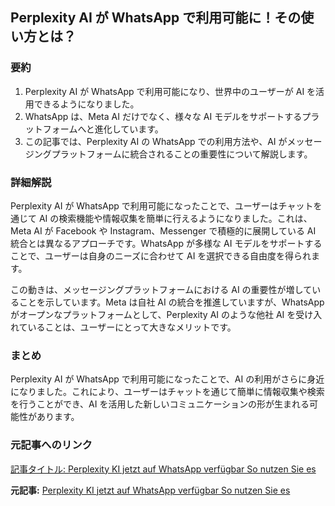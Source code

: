 ## Perplexity AI が WhatsApp で利用可能に！その使い方とは？

### 要約

1. Perplexity AI が WhatsApp で利用可能になり、世界中のユーザーが AI を活用できるようになりました。
2. WhatsApp は、Meta AI だけでなく、様々な AI モデルをサポートするプラットフォームへと進化しています。
3. この記事では、Perplexity AI の WhatsApp での利用方法や、AI がメッセージングプラットフォームに統合されることの重要性について解説します。

### 詳細解説

Perplexity AI が WhatsApp で利用可能になったことで、ユーザーはチャットを通じて AI の検索機能や情報収集を簡単に行えるようになりました。これは、Meta AI が Facebook や Instagram、Messenger で積極的に展開している AI 統合とは異なるアプローチです。WhatsApp が多様な AI モデルをサポートすることで、ユーザーは自身のニーズに合わせて AI を選択できる自由度を得られます。

この動きは、メッセージングプラットフォームにおける AI の重要性が増していることを示しています。Meta は自社 AI の統合を推進していますが、WhatsApp がオープンなプラットフォームとして、Perplexity AI のような他社 AI を受け入れていることは、ユーザーにとって大きなメリットです。

### まとめ

Perplexity AI が WhatsApp で利用可能になったことで、AI の利用がさらに身近になりました。これにより、ユーザーはチャットを通じて簡単に情報収集や検索を行うことができ、AI を活用した新しいコミュニケーションの形が生まれる可能性があります。

### 元記事へのリンク

[記事タイトル: Perplexity KI jetzt auf WhatsApp verfügbar So nutzen Sie es](https://www.it-boltwise.de/perplexity-ki-jetzt-auf-whatsapp-verfuegbar-so-nutzen-sie-es/)


**元記事:** [Perplexity KI jetzt auf WhatsApp verfügbar So nutzen Sie es](https://www.it-boltwise.de/perplexity-ki-jetzt-auf-whatsapp-verfuegbar-so-nutzen-sie-es.html)